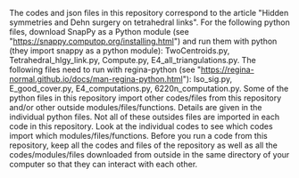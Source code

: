The codes and json files in this repository correspond to the article "Hidden symmetries and Dehn surgery on tetrahedral links".
For the following python files, download SnapPy as a Python module (see "https://snappy.computop.org/installing.html") and run them with python (they import snappy as a python module): TwoCentroids.py, Tetrahedral_hlgy_link.py, Compute.py, E4_all_triangulations.py.
The following files need to run with regina-python (see "https://regina-normal.github.io/docs/man-regina-python.html"): Iso_sig.py, E_good_cover.py, E4_computations.py, 6220n_computation.py.
Some of the python files in this repository import other codes/files from this repository and/or other outside modules/files/functions. Details are given in the individual python files. Not all of these outsides files are imported in each code in this repository. Look at the individual codes to see which codes import which modules/files/functions. 
Before you run a code from this repository, keep all the codes and files of the repository as well as all the codes/modules/files downloaded from outside in the same directory of your computer so that they can interact with each other. 
